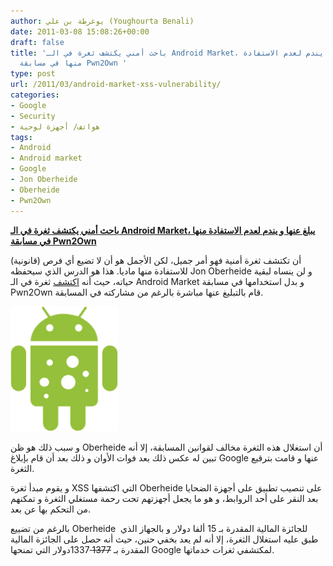 ```yaml
---
author: يوغرطة بن علي (Youghourta Benali)
date: 2011-03-08 15:08:26+00:00
draft: false
title: 'باحث أمني يكتشف ثغرة في الـ Android Market، يبلغ عنها و يندم لعدم الاستفادة
  منها في مسابقة Pwn2Own '
type: post
url: /2011/03/android-market-xss-vulnerability/
categories:
- Google
- Security
- هواتف/ أجهزة لوحية
tags:
- Android
- Android market
- Google
- Jon Oberheide
- Oberheide
- Pwn2Own
---
```


[**باحث أمني يكتشف ثغرة في الـ Android Market، يبلغ عنها و يندم لعدم الاستفادة منها في مسابقة Pwn2Own**](https://www.it-scoop.com/2011/03/android-market-xss-vulnerability/)


أن تكتشف ثغرة أمنية فهو أمر جميل، لكن الأجمل هو أن لا تضيع أي فرص (قانونية) للاستفادة منها ماديا. هذا هو الدرس الذي سيحفظه Jon Oberheide و لن ينساه لبقية حياته، حيث أنه [اكتشف](http://jon.oberheide.org/blog/2011/03/07/how-i-almost-won-pwn2own-via-xss/) ثغرة في الـ Android Market و بدل استخدامها في مسابقة Pwn2Own قام بالتبليغ عنها مباشرة بالرغم من مشاركته في المسابقة.

[![](android-vulnerability.png)
](https://www.it-scoop.com/2011/03/android-market-xss-vulnerability/)

و سبب ذلك هو ظن Oberheide أن استغلال هذه الثغرة مخالف لقوانين المسابقة، إلا أنه تبين له عكس ذلك بعد فوات الأوان و ذلك بعد أن قام بإبلاغ Google عنها و قامت بترقيع الثغرة.

و يقوم مبدأ ثغرة XSS التي اكتشفها Oberheide على تنصيب تطبيق على أجهزة الضحايا بعد النقر على أحد الروابط، و هو ما يجعل أجهزتهم تحت رحمة مستغلي الثغرة و تمكنهم من التحكم بها عن بعد.

بالرغم من تضييع Oberheide  للجائزة المالية المقدرة بـ 15 ألفا دولار و بالجهاز الذي طبق عليه استغلال الثغرة، إلا أنه لم يعد بخفي حنين، حيث أنه حصل على الجائزة المالية المقدرة بـ <del>1377 </del>1337دولار التي تمنحها Google لمكتشفي ثغرات خدماتها.






